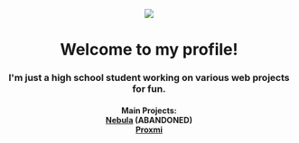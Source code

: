 <p align="center"><img src="https://github.com/nurology1/profile-readme/blob/main/profile256.png"></p>

<div align="center">
  <h1>Welcome to my profile!</h1>
  <h3>I'm just a high school student working on various web projects for fun.</h3>

  <h4>
    Main Projects: <br> 
    <a href="https://github.com/nurology1/Nebula">Nebula</a> (ABANDONED) <br> 
    <a href="https://github.com/nurology1/Proxmi">Proxmi</a>
  </h4>
</div>
